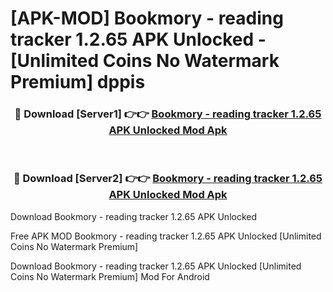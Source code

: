 # [APK-MOD] Bookmory - reading tracker 1.2.65 APK Unlocked - [Unlimited Coins No Watermark Premium] dppis



<div align="center">
<h3>🔴 Download [Server1] 👉👉 <a href="https://momento.my/?title=Bookmory_-_reading_tracker_1.2.65_APK_Unlocked">Bookmory - reading tracker 1.2.65 APK Unlocked Mod Apk</a></h3><br>

<h3>🔴 Download [Server2] 👉👉 <a href="https://momento.my/?title=Bookmory_-_reading_tracker_1.2.65_APK_Unlocked">Bookmory - reading tracker 1.2.65 APK Unlocked Mod Apk</a></h3>
</div>



Download Bookmory - reading tracker 1.2.65 APK Unlocked 

Free APK MOD Bookmory - reading tracker 1.2.65 APK Unlocked [Unlimited Coins No Watermark Premium]

Download Bookmory - reading tracker 1.2.65 APK Unlocked [Unlimited Coins No Watermark Premium] Mod For Android
